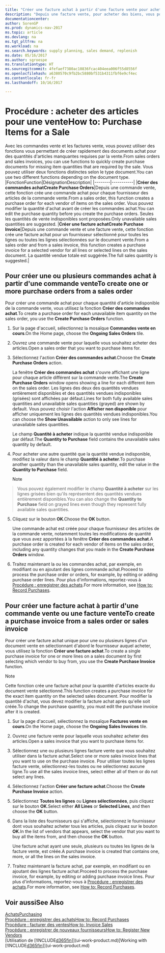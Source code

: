 ```yaml
---
title: "Créer une facture achat à partir d'une facture vente pour acheter des articles pour une vente"
description: "Depuis une facture vente, pour acheter des biens, vous pouvez créer une facture achat pour un fournisseur."
documentationcenter: 
author: SorenGP
ms.prod: dynamics-nav-2017
ms.topic: article
ms.devlang: na
ms.tgt_pltfrm: na
ms.workload: na
ms.search.keywords: supply planning, sales demand, replenish
ms.date: 05/16/2017
ms.author: sgroespe
ms.translationtype: HT
ms.sourcegitcommit: 4fefaef7380ac10836fcac404eea006f55d8556f
ms.openlocfilehash: a6380570c9fb2bc5880bf531b4311fbf6e9cf4ec
ms.contentlocale: fr-fr
ms.lasthandoff: 10/16/2017

---
```

# <a name="how-to-purchase-items-for-a-sale"></a><span data-ttu-id="d96ad-103">Procédure : acheter des articles pour une vente</span><span class="sxs-lookup"><span data-stu-id="d96ad-103">How to: Purchase Items for a Sale</span></span>
<span data-ttu-id="d96ad-104">Avec les commandes vente et les factures vente, vous pouvez utiliser des fonctions vous permettant de créer rapidement des documents achat pour des quantités d'articles manquantes requises par la vente.</span><span class="sxs-lookup"><span data-stu-id="d96ad-104">From sales orders and sales invoices, you can use functions to quickly create purchase documents for missing item quantities that are required by the sale.</span></span> <span data-ttu-id="d96ad-105">Vous pouvez utiliser deux fonctions distinctes selon le type document.</span><span class="sxs-lookup"><span data-stu-id="d96ad-105">You can use two different functions depending on the document type.</span></span>
|<span data-ttu-id="d96ad-106">Fonction</span><span class="sxs-lookup"><span data-stu-id="d96ad-106">Function</span></span>|<span data-ttu-id="d96ad-107">Désignation</span><span class="sxs-lookup"><span data-stu-id="d96ad-107">Description</span></span>|
|--------|-----------|
|<span data-ttu-id="d96ad-108">**Créer des commandes achat**</span><span class="sxs-lookup"><span data-stu-id="d96ad-108">**Create Purchase Orders**</span></span>|<span data-ttu-id="d96ad-109">Depuis une commande vente, cette fonction crée une commande achat pour chaque fournisseur des articles de la commande vente.</span><span class="sxs-lookup"><span data-stu-id="d96ad-109">From a sales order, this function creates a purchase order for each vendor of items on the sales order.</span></span> <span data-ttu-id="d96ad-110">Vous pouvez modifier la quantité d'achat avant de créer les commandes achat.</span><span class="sxs-lookup"><span data-stu-id="d96ad-110">You can edit the purchase quantity before you create the purchase orders.</span></span> <span data-ttu-id="d96ad-111">Seules les quantités de vente indisponibles sont proposées.</span><span class="sxs-lookup"><span data-stu-id="d96ad-111">Only unavailable sales quantities are suggested.</span></span>
|<span data-ttu-id="d96ad-112">**Créer une facture achat**</span><span class="sxs-lookup"><span data-stu-id="d96ad-112">**Create Purchase Invoice**</span></span>|<span data-ttu-id="d96ad-113">Depuis une commande vente et une facture vente, cette fonction crée une facture achat pour un fournisseur sélectionné pour toutes les lignes ou toutes les lignes sélectionnées sur le document vente.</span><span class="sxs-lookup"><span data-stu-id="d96ad-113">From a sales order and from a sales invoice, this function creates a purchase invoice for a selected vendor for all lines or selected lines on the sales document.</span></span> <span data-ttu-id="d96ad-114">La quantité vendue totale est suggérée.</span><span class="sxs-lookup"><span data-stu-id="d96ad-114">The full sales quantity is suggested.</span></span>|

## <a name="to-create-one-or-more-purchase-orders-from-a-sales-order"></a><span data-ttu-id="d96ad-115">Pour créer une ou plusieurs commandes achat à partir d'une commande vente</span><span class="sxs-lookup"><span data-stu-id="d96ad-115">To create one or more purchase orders from a sales order</span></span>
<span data-ttu-id="d96ad-116">Pour créer une commande achat pour chaque quantité d'article indisponible de la commande vente, vous utilisez la fonction **Créer des commandes achat**.</span><span class="sxs-lookup"><span data-stu-id="d96ad-116">To create a purchase order for each unavailable item quantity on the sales order, you use the **Create Purchase Orders** function.</span></span>

1. <span data-ttu-id="d96ad-117">Sur la page d'accueil, sélectionnez la mosaïque **Commandes vente en cours**.</span><span class="sxs-lookup"><span data-stu-id="d96ad-117">On the Home page, choose the **Ongoing Sales Orders** tile.</span></span>
2. <span data-ttu-id="d96ad-118">Ouvrez une commande vente pour laquelle vous souhaitez acheter des articles.</span><span class="sxs-lookup"><span data-stu-id="d96ad-118">Open a sales order that you want to purchase items for.</span></span>
3. <span data-ttu-id="d96ad-119">Sélectionnez l'action **Créer des commandes achat**.</span><span class="sxs-lookup"><span data-stu-id="d96ad-119">Choose the **Create Purchase Orders** action.</span></span>

    <span data-ttu-id="d96ad-120">La fenêtre **Créer des commandes achat** s'ouvre affichant une ligne pour chaque article différent sur la commande vente.</span><span class="sxs-lookup"><span data-stu-id="d96ad-120">The **Create Purchase Orders** window opens showing a line for each different item on the sales order.</span></span> <span data-ttu-id="d96ad-121">Les lignes des deux des quantités vendues entièrement disponibles et des quantités vendues indisponibles (grisées) sont affichées par défaut.</span><span class="sxs-lookup"><span data-stu-id="d96ad-121">Lines for both fully available sales quantities and unavailable sales quantities (grayed) are shown by default.</span></span> <span data-ttu-id="d96ad-122">Vous pouvez choisir l'action **Afficher non disponible** pour afficher uniquement les lignes des quantités vendues indisponibles.</span><span class="sxs-lookup"><span data-stu-id="d96ad-122">You can choose the **Show Unavailable** action to only see lines for unavailable sales quantities.</span></span>

    <span data-ttu-id="d96ad-123">Le champ **Quantité à acheter** indique la quantité vendue indisponible par défaut.</span><span class="sxs-lookup"><span data-stu-id="d96ad-123">The **Quantity to Purchase** field contains the unavailable sales quantity by default.</span></span>
4. <span data-ttu-id="d96ad-124">Pour acheter une autre quantité que la quantité vendue indisponible, modifiez la valeur dans le champ **Quantité à acheter**.</span><span class="sxs-lookup"><span data-stu-id="d96ad-124">To purchase another quantity than the unavailable sales quantity, edit the value in the **Quantity to Purchase** field.</span></span>

    > [!NOTE]  
>   <span data-ttu-id="d96ad-125">Vous pouvez également modifier le champ **Quantité à acheter** sur les lignes grisées bien qu'ils représentent des quantités vendues entièrement disponibles.</span><span class="sxs-lookup"><span data-stu-id="d96ad-125">You can also change the **Quantity to Purchase** field on grayed lines even though they represent fully available sales quantities.</span></span>
5. <span data-ttu-id="d96ad-126">Cliquez sur le bouton **OK**.</span><span class="sxs-lookup"><span data-stu-id="d96ad-126">Choose the **OK** button.</span></span>

    <span data-ttu-id="d96ad-127">Une commande achat est créée pour chaque fournisseur des articles de la commande vente, notamment toutes les modifications de quantité que vous avez apportées à la fenêtre **Créer des commandes achat**.</span><span class="sxs-lookup"><span data-stu-id="d96ad-127">A purchase order is created for each vendor of items on the sales order, including any quantity changes that you made in the **Create Purchase Orders** window.</span></span>
7. <span data-ttu-id="d96ad-128">Traitez maintenant la ou les commandes achat, par exemple, en modifiant ou en ajoutant des lignes commande achat.</span><span class="sxs-lookup"><span data-stu-id="d96ad-128">Proceed to process the purchase order or orders, for example, by editing or adding purchase order lines.</span></span> <span data-ttu-id="d96ad-129">Pour plus d'informations, reportez-vous à [Procédure : enregistrer des achats](purchasing-how-record-purchases.md).</span><span class="sxs-lookup"><span data-stu-id="d96ad-129">For more information, see [How to: Record Purchases](purchasing-how-record-purchases.md).</span></span>


## <a name="to-create-a-purchase-invoice-from-a-sales-order-or-sales-invoice"></a><span data-ttu-id="d96ad-130">Pour créer une facture achat à partir d'une commande vente ou une facture vente</span><span class="sxs-lookup"><span data-stu-id="d96ad-130">To create a purchase invoice from a sales order or sales invoice</span></span>
<span data-ttu-id="d96ad-131">Pour créer une facture achat unique pour une ou plusieurs lignes d'un document vente en sélectionnant d'abord le fournisseur auquel acheter, vous utilisez la fonction **Créer une facture achat**.</span><span class="sxs-lookup"><span data-stu-id="d96ad-131">To create a single purchase invoice for one or more lines on a sales document by first selecting which vendor to buy from, you use the **Create Purchase Invoice** function.</span></span>

> [!NOTE]  
>   <span data-ttu-id="d96ad-132">Cette fonction crée une facture achat pour la quantité d'articles exacte du document vente sélectionné.</span><span class="sxs-lookup"><span data-stu-id="d96ad-132">This function creates a purchase invoice for the exact item quantity on the selected sales document.</span></span> <span data-ttu-id="d96ad-133">Pour modifier la quantité d'achat, vous devez modifier la facture achat après qu'elle soit créée.</span><span class="sxs-lookup"><span data-stu-id="d96ad-133">To change the purchase quantity, you must edit the purchase invoice after it is created.</span></span>  

1. <span data-ttu-id="d96ad-134">Sur la page d'accueil, sélectionnez la mosaïque **Factures vente en cours**.</span><span class="sxs-lookup"><span data-stu-id="d96ad-134">On the Home page, choose the **Ongoing Sales Invoices** tile.</span></span>
2. <span data-ttu-id="d96ad-135">Ouvrez une facture vente pour laquelle vous souhaitez acheter des articles.</span><span class="sxs-lookup"><span data-stu-id="d96ad-135">Open a sales invoice that you want to purchase items for.</span></span>
3. <span data-ttu-id="d96ad-136">Sélectionnez une ou plusieurs lignes facture vente que vous souhaitez utiliser dans la facture achat.</span><span class="sxs-lookup"><span data-stu-id="d96ad-136">Select one or more sales invoice lines that you want to use on the purchase invoice.</span></span> <span data-ttu-id="d96ad-137">Pour utiliser toutes les lignes facture vente, sélectionnez-les toutes ou ne sélectionnez aucune ligne.</span><span class="sxs-lookup"><span data-stu-id="d96ad-137">To use all the sales invoice lines, select either all of them or do not select any lines.</span></span>
4. <span data-ttu-id="d96ad-138">Sélectionnez l'action **Créer une facture achat**.</span><span class="sxs-lookup"><span data-stu-id="d96ad-138">Choose the **Create Purchase Invoice** action.</span></span>
5. <span data-ttu-id="d96ad-139">Sélectionnez **Toutes les lignes** ou **Lignes sélectionnées**, puis cliquez sur le bouton **OK**.</span><span class="sxs-lookup"><span data-stu-id="d96ad-139">Select either **All Lines** or **Selected Lines**, and then choose the **OK** button.</span></span>  
6. <span data-ttu-id="d96ad-140">Dans la liste des fournisseurs qui s'affiche, sélectionnez le fournisseur dont vous souhaitez acheter tous les articles, puis cliquez sur le bouton **OK**.</span><span class="sxs-lookup"><span data-stu-id="d96ad-140">In the list of vendors that appears, select the vendor that you want to buy all the items from, and then choose the **OK** button.</span></span>

    <span data-ttu-id="d96ad-141">Une facture achat ayant une seule, plusieurs ou toutes les lignes de la facture vente, est créée.</span><span class="sxs-lookup"><span data-stu-id="d96ad-141">A purchase invoice is created that contains one, more, or all the lines on the sales invoice.</span></span>
7. <span data-ttu-id="d96ad-142">Traitez maintenant la facture achat, par exemple, en modifiant ou en ajoutant des lignes facture achat.</span><span class="sxs-lookup"><span data-stu-id="d96ad-142">Proceed to process the purchase invoice, for example, by editing or adding purchase invoice lines.</span></span> <span data-ttu-id="d96ad-143">Pour plus d'informations, reportez-vous à [Procédure : enregistrer des achats](purchasing-how-record-purchases.md).</span><span class="sxs-lookup"><span data-stu-id="d96ad-143">For more information, see [How to: Record Purchases](purchasing-how-record-purchases.md).</span></span>

## <a name="see-also"></a><span data-ttu-id="d96ad-144">Voir aussi</span><span class="sxs-lookup"><span data-stu-id="d96ad-144">See Also</span></span>
[<span data-ttu-id="d96ad-145">Achats</span><span class="sxs-lookup"><span data-stu-id="d96ad-145">Purchasing</span></span>](purchasing-manage-purchasing.md)  
[<span data-ttu-id="d96ad-146">Procédure : enregistrer des achats</span><span class="sxs-lookup"><span data-stu-id="d96ad-146">How to: Record Purchases</span></span>](purchasing-how-record-purchases.md)  
[<span data-ttu-id="d96ad-147">Procédure : facturer des ventes</span><span class="sxs-lookup"><span data-stu-id="d96ad-147">How to: Invoice Sales</span></span>](sales-how-invoice-sales.md)  
[<span data-ttu-id="d96ad-148">Procédure : enregistrer de nouveaux fournisseurs</span><span class="sxs-lookup"><span data-stu-id="d96ad-148">How to: Register New Vendors</span></span>](purchasing-how-register-new-vendors.md)  
<span data-ttu-id="d96ad-149">[Utilisation de [!INCLUDE[d365fin](includes/d365fin_md.md)]](ui-work-product.md)</span><span class="sxs-lookup"><span data-stu-id="d96ad-149">[Working with [!INCLUDE[d365fin](includes/d365fin_md.md)]](ui-work-product.md)</span></span>

